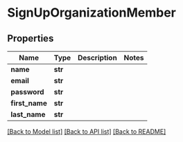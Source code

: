# SignUpOrganizationMember

## Properties
Name | Type | Description | Notes
------------ | ------------- | ------------- | -------------
**name** | **str** |  | 
**email** | **str** |  | 
**password** | **str** |  | 
**first_name** | **str** |  | 
**last_name** | **str** |  | 

[[Back to Model list]](../README.md#documentation-for-models) [[Back to API list]](../README.md#documentation-for-api-endpoints) [[Back to README]](../README.md)

